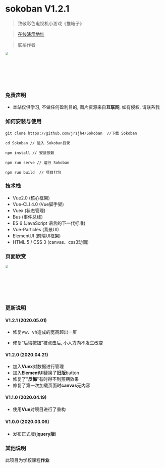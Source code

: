 # sokoban V1.2.1

> 致敬彩色电视机小游戏《推箱子》

> <a href="https://game.itzjh.cn" target="_blank">在线演示地址</a>

> 联系作者

<img src="https://github.com/jrzjh4/Sokoban/blob/master/code.JPG" style="zoom:50%;width:200px;height:200px;">

### 免责声明

- 本站仅供学习, 不做任何盈利目的, 图片资源来自**互联网**, 如有侵权, 请联系我

### 如何安装与使用

```base
git clone https://github.com/jrzjh4/Sokoban  //下载 Sokoban

cd Sokoban // 进入 Sokoban目录

npm install // 安装依赖

npm run serve // 运行 Sokoban

npm run build  // 项目打包
```

### 技术栈

- Vue2.0 (核心框架)
- Vue-CLI 4.0 (Vue脚手架)
- Vuex (状态管理)
- Bus (事件总线)
- ES 6 (JavaScript 语言的下一代标准)
- Vue-Particles (背景UI)
- ElementUI (前端UI框架)
- HTML 5 / CSS 3 (canvas、css3动画)

### 页面欣赏

<img src="https://github.com/jrzjh4/Sokoban/blob/master/img01.png" style="zoom:50%; width:200px; height:200px;">

### 更新说明

#### V1.2.1 (2020.05.01)

* 修复vw、vh造成的宽高超出一屏

* 修复“后悔按钮”被点击后, 小人方向不发生改变

#### V1.2.0 (2020.04.21)

* 加入**Vuex**对数据进行管理
* 加入**ElementUI**替换了**旧版**button
* 修复了"**反悔**"有时得不到预期效果
* 修复了第一次加载页面时**canvas**无内容

#### V1.1.0 (2020.04.19)

* 使用**Vue**对项目进行了重构

#### V1.0.0 (2020.03.06）

* 发布正式版(**jquery版**)


### 其他说明

此项目为学校课程**作业**
